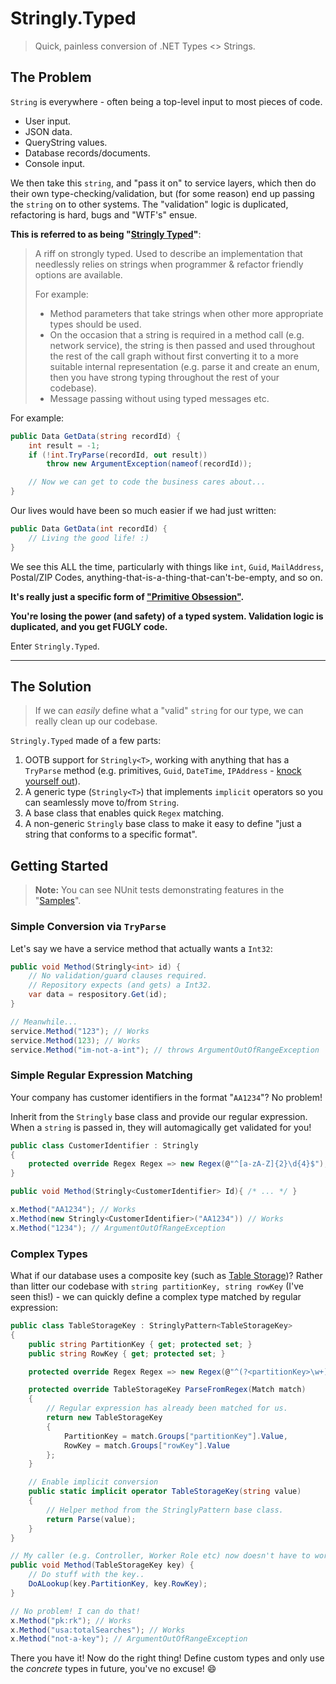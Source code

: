# Stringly.Typed

> Quick, painless conversion of .NET Types <> Strings.

## The Problem

`String` is everywhere - often being a top-level input to most pieces of code.

- User input.
- JSON data.
- QueryString values.
- Database records/documents.
- Console input.

We then take this `string`, and "pass it on" to service layers, which then do their own type-checking/validation, but (for some reason) end up passing the `string` on to other systems. The "validation" logic is duplicated, refactoring is hard, bugs and "WTF's" ensue.

**This is referred to as being "[Stringly Typed](https://blog.codinghorror.com/new-programming-jargon/)"**:

> A riff on strongly typed. Used to describe an implementation that needlessly relies on strings when programmer & refactor friendly options are available.
> 
> For example:
>
> * Method parameters that take strings when other more appropriate types should be used.
> * On the occasion that a string is required in a method call (e.g. network service), the string is then passed and used throughout the rest of the call graph without first converting it to a more suitable internal representation (e.g. parse it and create an enum, then you have strong typing throughout the rest of your codebase).
> * Message passing without using typed messages etc.

For example:

```cs
public Data GetData(string recordId) {
    int result = -1;
    if (!int.TryParse(recordId, out result))
        throw new ArgumentException(nameof(recordId));

    // Now we can get to code the business cares about...
}
```

Our lives would have been so much easier if we had just written:

```cs
public Data GetData(int recordId) {
    // Living the good life! :)
}
```

We see this ALL the time, particularly with things like `int`, `Guid`, `MailAddress`, Postal/ZIP Codes, anything-that-is-a-thing-that-can't-be-empty, and so on.

**It's really just a specific form of ["Primitive Obsession"](https://sourcemaking.com/refactoring/smells/primitive-obsession).**

**You're losing the power (and safety) of a typed system. Validation logic is duplicated, and you get FUGLY code.**

Enter `Stringly.Typed`.

****

## The Solution

> If we can _easily_ define what a "valid" `string` for our type, we can really clean up our codebase.

`Stringly.Typed` made of a few parts:

1. OOTB support for `Stringly<T>`, working with anything that has a `TryParse` method (e.g. primitives, `Guid`, `DateTime`, `IPAddress` - [knock yourself out](https://www.google.co.uk/search?q=.net+tryparse+site%3Ahttps%3A%2F%2Fmsdn.microsoft.com%2Fen-us)).
1. A generic type (`Stringly<T>`) that implements `implicit` operators so you can seamlessly move to/from `String`.
1. A base class that enables quick `Regex` matching.
1. A non-generic `Stringly` base class to make it easy to define "just a string that conforms to a specific format".

## Getting Started

> **Note:** You can see NUnit tests demonstrating features in the "[Samples](https://github.com/mission202/Stringly.Typed/blob/master/tests/StringlyTyped.Tests/Samples.cs)".

### Simple Conversion via `TryParse`

Let's say we have a service method that actually wants a `Int32`:

```cs
public void Method(Stringly<int> id) {
    // No validation/guard clauses required.
    // Repository expects (and gets) a Int32.
    var data = respository.Get(id);
}

// Meanwhile...
service.Method("123"); // Works
service.Method(123); // Works
service.Method("im-not-a-int"); // throws ArgumentOutOfRangeException
```

### Simple Regular Expression Matching

Your company has customer identifiers in the format "`AA1234`"? No problem!

Inherit from the `Stringly` base class and provide our regular expression. When a `string` is passed in, they will automagically get validated for you!

```cs
public class CustomerIdentifier : Stringly
{
    protected override Regex Regex => new Regex(@"^[a-zA-Z]{2}\d{4}$");
}

public void Method(Stringly<CustomerIdentifier> Id){ /* ... */ }

x.Method("AA1234"); // Works
x.Method(new Stringly<CustomerIdentifier>("AA1234")) // Works
x.Method("1234"); // ArgumentOutOfRangeException
```

### Complex Types

What if our database uses a composite key (such as [Table Storage](https://azure.microsoft.com/en-gb/services/storage/tables/))?
Rather than litter our codebase with `string partitionKey, string rowKey` (I've seen this!) - we can quickly define a complex type matched by regular expression:

```cs
public class TableStorageKey : StringlyPattern<TableStorageKey>
{
    public string PartitionKey { get; protected set; }
    public string RowKey { get; protected set; }

    protected override Regex Regex => new Regex(@"^(?<partitionKey>\w+):(?<rowKey>\w+)$");

    protected override TableStorageKey ParseFromRegex(Match match)
    {
        // Regular expression has already been matched for us.
        return new TableStorageKey
        {
            PartitionKey = match.Groups["partitionKey"].Value,
            RowKey = match.Groups["rowKey"].Value
        };
    }

    // Enable implicit conversion
    public static implicit operator TableStorageKey(string value)
    {
        // Helper method from the StringlyPattern base class.
        return Parse(value);
    }
}

// My caller (e.g. Controller, Worker Role etc) now doesn't have to work hard to parse strings.
public void Method(TableStorageKey key) {
    // Do stuff with the key..
    DoALookup(key.PartitionKey, key.RowKey);
}

// No problem! I can do that!
x.Method("pk:rk"); // Works
x.Method("usa:totalSearches"); // Works
x.Method("not-a-key"); // ArgumentOutOfRangeException
```

There you have it! Now do the right thing! Define custom types and only use the _concrete_ types in future, you've no excuse! :smile:
